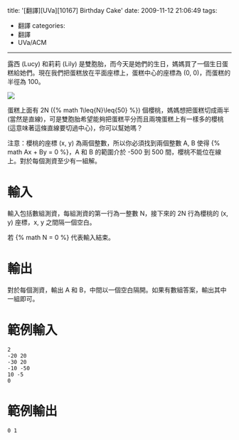 title: '[翻譯][UVa][10167] Birthday Cake'
date: 2009-11-12 21:06:49
tags:
- 翻譯
categories:
- 翻譯
- UVa/ACM
---

露西 (Lucy) 和莉莉 (Lily) 是雙胞胎，而今天是她們的生日，媽媽買了一個生日蛋糕給她們。現在我們把蛋糕放在平面座標上，蛋糕中心的座標為 (0, 0)，而蛋糕的半徑為 100。

![](/blog/img/uva/p10167.gif)

<!-- more -->

蛋糕上面有 2N ({% math 1\leq{N}\leq{50} %}) 個櫻桃，媽媽想把蛋糕切成兩半 (當然是直線)，可是雙胞胎希望能夠把蛋糕平分而且兩塊蛋糕上有一樣多的櫻桃 (這意味著這條直線要切過中心)，你可以幫她嗎？

注意：櫻桃的座標 (x, y) 為兩個整數，所以你必須找到兩個整數 A, B 使得 {% math Ax + By = 0 %}，A 和 B 的範圍介於 -500 到 500 間，櫻桃不能位在線上。對於每個測資至少有一組解。

# 輸入

輸入包括數組測資，每組測資的第一行為一整數 N，接下來的 2N 行為櫻桃的 (x, y) 座標，x, y 之間隔一個空白。

若 {% math N = 0 %} 代表輸入結束。

# 輸出

對於每個測資，輸出 A 和 B，中間以一個空白隔開。如果有數組答案，輸出其中一組即可。

# 範例輸入

``` text
2
-20 20
-30 20
-10 -50
10 -5
0
```

# 範例輸出

``` text
0 1
```